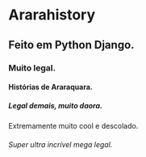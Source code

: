 # Ararahistory
## Feito em Python Django.
### Muito legal.
#### Histórias de Araraquara.
##### Legal demais, muito daora.
Extremamente muito cool e descolado.
###### Super ultra incrível mega legal.
